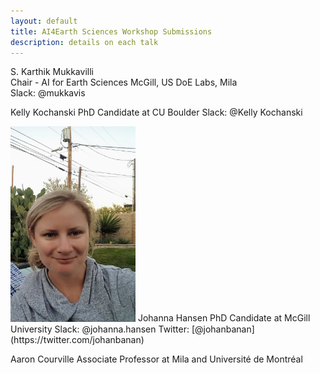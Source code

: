 ```yaml
---
layout: default
title: AI4Earth Sciences Workshop Submissions
description: details on each talk
---
```


S. Karthik Mukkavilli  
Chair - AI for Earth Sciences 
McGill, US DoE Labs, Mila   
Slack: @mukkavis 

Kelly Kochanski
PhD Candidate at CU Boulder
Slack: @Kelly Kochanski


<img src="https://github.com/ai4earthscience/iclr-2020-workshop/blob/master/images/jhansen.png" alt="jhansen" width="200"/>
Johanna Hansen
PhD Candidate at McGill University  
Slack: @johanna.hansen
Twitter: [@johanbanan](https://twitter.com/johanbanan)   

Aaron Courville
Associate Professor at Mila and Université de Montréal  

